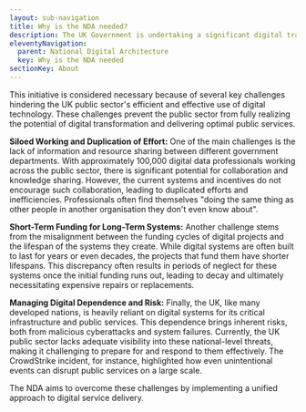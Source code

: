 ```yaml
---
layout: sub-navigation
title: Why is the NDA needed?
description: The UK Government is undertaking a significant digital transformation initiative with the National Digital Architecture (NDA).
eleventyNavigation:
  parent: National Digital Architecture
  key: Why is the NDA needed
sectionKey: About
---
```


This initiative is considered necessary because of several key challenges hindering the UK public sector's efficient and effective use of digital technology. These challenges prevent the public sector from fully realizing the potential of digital transformation and delivering optimal public services.

**Siloed Working and Duplication of Effort:** One of the main challenges is the lack of information and resource sharing between different government departments. With approximately 100,000 digital data professionals working across the public sector, there is significant potential for collaboration and knowledge sharing. However, the current systems and incentives do not encourage such collaboration, leading to duplicated efforts and inefficiencies. Professionals often find themselves "doing the same thing as other people in another organisation they don't even know about".

**Short-Term Funding for Long-Term Systems:** Another challenge stems from the misalignment between the funding cycles of digital projects and the lifespan of the systems they create. While digital systems are often built to last for years or even decades, the projects that fund them have shorter lifespans. This discrepancy often results in periods of neglect for these systems once the initial funding runs out, leading to decay and ultimately necessitating expensive repairs or replacements.

**Managing Digital Dependence and Risk:** Finally, the UK, like many developed nations, is heavily reliant on digital systems for its critical infrastructure and public services. This dependence brings inherent risks, both from malicious cyberattacks and system failures. Currently, the UK public sector lacks adequate visibility into these national-level threats, making it challenging to prepare for and respond to them effectively. The CrowdStrike incident, for instance, highlighted how even unintentional events can disrupt public services on a large scale.

The NDA aims to overcome these challenges by implementing a unified approach to digital service delivery.
